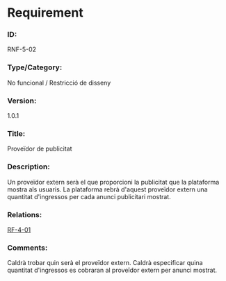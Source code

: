 # Requirement

### ID:
RNF-5-02

### Type/Category:
No funcional / Restricció de disseny

### Version:
1.0.1

### Title:
Proveïdor de publicitat

### Description:
Un proveïdor extern serà el que proporcioni la publicitat que la plataforma mostra als usuaris. La plataforma rebrà d'aquest proveïdor extern una quantitat d'ingressos per cada anunci publicitari mostrat.

### Relations:
[RF-4-01](./RF-4-01.md)

### Comments:
Caldrà trobar quin serà el proveïdor extern.
Caldrà especificar quina quantitat d'ingressos es cobraran al proveïdor extern per anunci mostrat.
